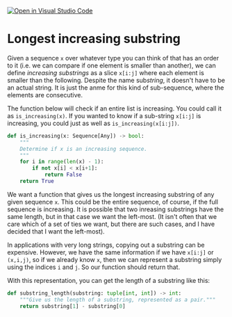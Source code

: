 [![Open in Visual Studio Code](https://classroom.github.com/assets/open-in-vscode-c66648af7eb3fe8bc4f294546bfd86ef473780cde1dea487d3c4ff354943c9ae.svg)](https://classroom.github.com/online_ide?assignment_repo_id=8468079&assignment_repo_type=AssignmentRepo)
# Longest increasing substring

Given a sequence `x` over whatever type you can think of that has an order to it (i.e. we can compare if one element is smaller than another), we can define *increasing substrings* as a slice `x[i:j]` where each element is smaller than the following. Despite the name sub*string*, it doesn't have to be an actual string. It is just the anme for this kind of sub-sequence, where the elements are consecutive.

The function below will check if an entire list is increasing. You could call it as `is_increasing(x)`. If you wanted to know if a sub-string `x[i:j]` is increasing, you could just as well as `is_increasing(x[i:j])`.


```python
def is_increasing(x: Sequence[Any]) -> bool:
    """
    Determine if x is an increasing sequence.
    """
    for i in range(len(x) - 1):
        if not x[i] < x[i+1]:
            return False
    return True
```

We want a function that gives us the longest increasing substring of any given sequence `x`. This could be the entire sequence, of course, if the full sequence is increasing. It is possible that two inreasing substrings have the same length, but in that case we want the left-most. (It isn't often that we care which of a set of ties we want, but there are such cases, and I have decided that I want the left-most).

In applications with very long strings, copying out a substring can be expensive. However, we have the same information if we have `x[i:j]` or `(x,i,j)`, so if we already know `x`, then we can represent a substring simply using the indices `i` and `j`. So our function should return that.

With this representation, you can get the length of a substring like this:

```python
def substring_length(substring: tuple[int, int]) -> int:
    """Give us the length of a substring, represented as a pair."""
    return substring[1] - substring[0]
```


